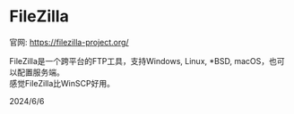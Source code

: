 # FileZilla

官网: https://filezilla-project.org/  

FileZilla是一个跨平台的FTP工具，支持Windows, Linux, *BSD, macOS，也可以配置服务端。  
感觉FileZilla比WinSCP好用。  


2024/6/6  
